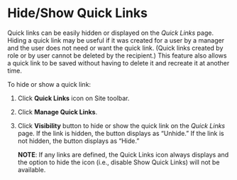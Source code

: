 # Hide/Show Quick Links

Quick links can be easily hidden or displayed on the *Quick Links* page.
Hiding a quick link may be useful if it was created for a user by a
manager and the user does not need or want the quick link. (Quick links
created by role or by user cannot be deleted by the recipient.) This
feature also allows a quick link to be saved without having to delete it
and recreate it at another time.

To hide or show a quick link:

1.  Click **Quick Links** icon on Site toolbar.

2.  Click **Manage Quick Links**.

3.  Click **Visibility** button to hide or show the quick link on the
    *Quick Links* page. If the link is hidden, the button displays as
    “Unhide.” If the link is not hidden, the button displays as
    “Hide.”
    
    **NOTE**: If any links are defined, the Quick Links icon always
    displays and the option to hide the icon (i.e., disable Show Quick
    Links) will not be available.
